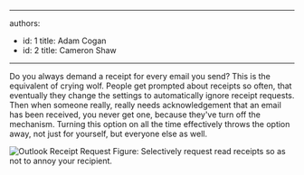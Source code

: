 

---
authors:
  - id: 1
    title: Adam Cogan
  - id: 2
    title: Cameron Shaw
---




<span class='intro'> Do you always demand a receipt for every email you send? This is the equivalent of crying wolf. People get prompted about receipts so often, that eventually they change the settings to automatically ignore receipt requests. Then when someone really, really needs acknowledgement that an email has been received, you never get one, because they've turn off the mechanism. Turning this option on all the time effectively throws the option away, not just for yourself, but everyone else as well.
 </span>


  <img src="/Standards/Communication/RulesToBetterEmail/PublishingImages/OutlookReceiptRequest.gif" alt="Outlook Receipt Request" class="ms-rteCustom-ImageArea" /> <span class="ms-rteCustom-FigureNormal">Figure&#58; Selectively request read receipts so as not to annoy your recipient.</span>



